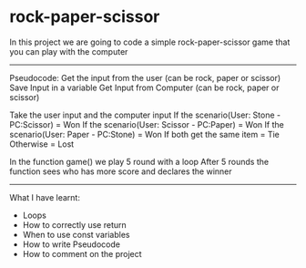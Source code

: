 # rock-paper-scissor
In this project we are going to code a simple rock-paper-scissor game that you can play with the computer

------------------------------------------------------

Pseudocode:
Get the input from the user (can be rock, paper or scissor)
Save Input in a variable 
Get Input from Computer (can be rock, paper or scissor)

Take the user input and the computer input
If the scenario(User: Stone - PC:Scissor) = Won
If the scenario(User: Scissor - PC:Paper) = Won
If the scenario(User: Paper - PC:Stone) = Won
If both get the same item = Tie
Otherwise = Lost

In the function game() we play 5 round with a loop
After 5 rounds the function sees who has more score and declares the winner

------------------------------------------------------

What I have learnt:
- Loops
- How to correctly use return
- When to use const variables
- How to write Pseudocode
- How to comment on the project